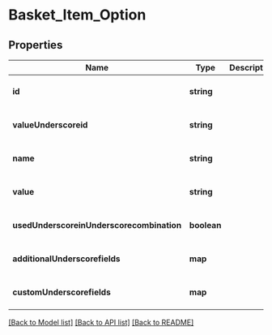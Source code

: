 # Basket_Item_Option

## Properties
Name | Type | Description | Notes
------------ | ------------- | ------------- | -------------
**id** | **string** |  | [optional] [default to null]
**valueUnderscoreid** | **string** |  | [optional] [default to null]
**name** | **string** |  | [optional] [default to null]
**value** | **string** |  | [optional] [default to null]
**usedUnderscoreinUnderscorecombination** | **boolean** |  | [optional] [default to null]
**additionalUnderscorefields** | **map** |  | [optional] [default to null]
**customUnderscorefields** | **map** |  | [optional] [default to null]

[[Back to Model list]](../README.md#documentation-for-models) [[Back to API list]](../README.md#documentation-for-api-endpoints) [[Back to README]](../README.md)


